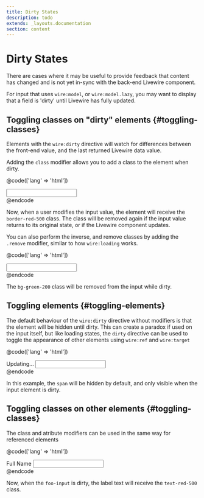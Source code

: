 ```yaml
---
title: Dirty States
description: todo
extends: _layouts.documentation
section: content
---
```


# Dirty States

There are cases where it may be useful to provide feedback that content has changed and is not yet in-sync with the back-end Livewire component.

For input that uses `wire:model`, or `wire:model.lazy`, you may want to display that a field is 'dirty' until Livewire has fully updated.

## Toggling classes on "dirty" elements {#toggling-classes}

Elements with the `wire:dirty` directive will watch for differences between the front-end value, and the last returned Livewire data value.

Adding the `class` modifier allows you to add a class to the element when dirty.

@code(['lang' => 'html'])
<div>
    <input wire:dirty.class="border-red-500" wire:model.lazy="foo">
</div>
@endcode

Now, when a user modifies the input value, the element will receive the `border-red-500` class. The class will be removed again if the input value returns to its original state, or if the Livewire component updates.

You can also perform the inverse, and remove classes by adding the `.remove` modifier, similar to how `wire:loading` works.

@code(['lang' => 'html'])
<div>
    <input wire:dirty.class.remove="bg-green-200" class="bg-green-200" wire:model.lazy="foo">
</div>
@endcode

The `bg-green-200` class will be removed from the input while dirty.

## Toggling elements {#toggling-elements}

The default behaviour of the `wire:dirty` directive without modifiers is that the element will be hidden until dirty. This can create a paradox if used on the input itself, but like loading states, the `dirty` directive can be used to toggle the appearance of other elements using `wire:ref` and `wire:target`

@code(['lang' => 'html'])
<div>
    <span wire:dirty wire:target="foo-input">Updating...</span>
    <input wire:model.lazy="foo" wire:ref="foo-input">
</div>
@endcode

In this example, the `span` will be hidden by default, and only visible when the input element is dirty.

## Toggling classes on other elements {#toggling-classes}

The class and atribute modifiers can be used in the same way for referenced elements

@code(['lang' => 'html'])
<div>
    <label wire:dirty.class="text-red-500" wire:target="foo-input">Full Name</label>
    <input wire:model.lazy="foo" wire:ref="foo-input">
</div>
@endcode

Now, when the `foo-input` is dirty, the label text will receive the `text-red-500` class.
